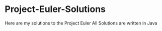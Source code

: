 # Project-Euler-Solutions
Here are my solutions to the Project Euler
All Solutions are written in Java
